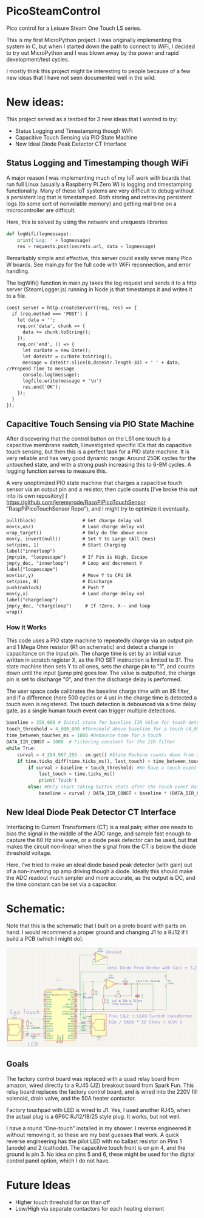﻿# PicoSteamControl
Pico control for a Leisure Steam One Touch LS series.

This is my first MicroPython project.  I was originally implementing this system in C, but when I started down the path to connect to WiFi, I decided to try out MicroPython and I was blown away by the power and rapid development/test cycles.

I mostly think this project might be interesting to people because of a few new ideas that I have not seen documented well in the wild:

# New ideas:

This project served as a testbed for 3 new ideas that I wanted to try:
- Status Logging and Timestamping though WiFi
- Capacitive Touch Sensing via PIO State Machine
- New Ideal Diode Peak Detector CT Interface

## Status Logging and Timestamping though WiFi

A major reason I was implementing much of my IoT work with boards that run full Linux (usually a Raspberry Pi Zero W) is logging and timestamping functionality.  Many of these IoT systems are very difficult to debug without a persistent log that is timestamped.  Both storing and retrieving persistent logs (to some sort of nonvolatile memory) and getting real time on a microcontroller are difficult.

Here, this is solved by using the network and urequests libraries:

```python
def logWifi(logmessage):
    print('Log: ' + logmessage)
    res = requests.post(secrets.url, data = logmessage)
```

Remarkably simple and effective, this server could easily serve many Pico W boards. See main.py for the full code with WiFi reconnection, and error handling.

The logWifi() function in main.py takes the log request and sends it to a http server (SteamLogger.js) running in Node.js that timestamps it and writes it to a file.

```node
const server = http.createServer((req, res) => {
  if (req.method === 'POST') {
    let data = '';
    req.on('data', chunk => {
      data += chunk.toString();
    });
    req.on('end', () => {
      let curDate = new Date();
      let dateStr = curDate.toString();
      message = dateStr.slice(0,dateStr.length-33) + ' ' + data; //Prepend Time to message
      console.log(message);
      logfile.write(message + '\n')
      res.end('OK');
    });
  }
});
```

## Capacitive Touch Sensing via PIO State Machine

After discovering that the control button on the LS1 one touch is a capacitive membrane switch, I investigated specific ICs that do capacitive touch sensing, but then this is a perfect task for a PIO state machine. It is very reliable and has very good dynamic range: Around 250K cycles for the untouched state, and with a strong push increasing this to 6-8M cycles.  A logging function serves to measure this. 

A very unoptimized PIO state machine that charges a capacitive touch sensor via an output pin and a resistor, then cycle counts
[I’ve broke this out into its own repository] ( https://github.com/jeremyrode/RaspPiPicoTouchSensor "RaspPiPicoTouchSensor Repo"), and I might try to optimize it eventually.

```
pull(block)                 # Get charge delay val     
mov(x,osr)                  # Load charge delay val    
wrap_target()               # Only do the above once   
mov(y, invert(null))        # Set Y to Large (All Ones)
set(pins, 1)                # Start Charging           
label("innerloop")                                     
jmp(pin, "loopescape")      # If Pin is High, Escape   
jmp(y_dec, "innerloop")     # Loop and decrement Y     
label("loopescape")                                    
mov(isr,y)                  # Move Y to CPU SR         
set(pins, 0)                # Discharge                
push(noblock)               # Push Y                   
mov(y,x)                    # Load charge delay val    
label("chargeloop")                                    
jmp(y_dec, "chargeloop")     # If !Zero, X-- and loop  
wrap()                                                 
```

### How it Works

This code uses a PIO state machine to repeatedly charge via an output pin and 1 Mega Ohm resistor (R1 on schematic) and detect a change in capacitance on the input pin.  The charge time is set by an initial value written in scratch register X, as the PIO SET instruction is limited to 31.  The state machine then sets Y to all ones, sets the charge pin to "1", and counts down until the input (jump pin) goes low.  The value is outputted, the charge pin is set to discharge "0", and then the discharge delay is performed.

The user space code calibrates the baseline charge time with an IIR filter, and if a difference (here 500 cycles or 4 us) in the charge time is detected a touch even is registered.  The touch detection is debounced via a time delay gate, as a single human touch event can trigger multiple detections.

```python
baseline = 350_000 # Inital state for baseline IIR Value for touch detection (350_000, connected, 4_000 bare PCB)
touch_threshold = 4_000_000 #Threshold above baseline for a touch (4_000_000, connected, 4_000 bare PCB)
time_between_touches_ms = 1000 #Debounce time for a touch
DATA_IIR_CONST = 1000  # Filtering constant for the IIR filter
while True:
    curval = 4_294_967_295 - sm.get() #State Machine counts down from 2^32
    if time.ticks_diff(time.ticks_ms(), last_touch) > time_between_touches_ms: #Not a multi-touch event
        if curval > baseline + touch_threshold: #We have a touch event
            last_touch = time.ticks_ms()
            print('Touch')
        else: #Only start taking button stats after the touch event has passed
            baseline = curval / DATA_IIR_CONST + baseline * (DATA_IIR_CONST - 1) / DATA_IIR_CONST #Take Baseline Stats
```

## New Ideal Diode Peak Detector CT Interface

Interfacing to Current Transformers (CT) is a real pain; either one needs to bias the signal in the middle of the ADC range, and sample fast enough to capture the 60 Hz sine wave, or a diode peak detector can be used, but that makes the circuit non-linear when the signal from the CT is below the diode threshold voltage.

Here, I’ve tried to make an ideal diode based peak detector (with gain) out of a non-inverting op amp driving though a diode.  Ideally this should make the ADC readout much simpler and more accurate, as the output is DC, and the time constant can be set via a capacitor.



# Schematic:

Note that this is the schematic that I built on a proto board with parts on hand.  I would recommend a proper ground and changing J1 to a RJ12 if I build a PCB (which I might do).

![Schematic](./PCB/protoschematic.png)

## Goals
The factory control board was replaced with a quad relay board from amazon, wired directly to a RJ45 (J2) breakout board from Spark Fun.  This relay board replaces the factory control board, and is wired into the 220V fill solenoid, drain valve, and the 50A heater contactor.

Factory touchpad with LED is wired to J1.  Yes, I used another RJ45, when the actual plug is a 6P6C RJ12/18/25 style plug.  It works, but not well.

I have a round “One-touch” installed in my shower.  I reverse engineered it without removing it, so these are my best guesses that work.  A quick reverse engineering has the pilot LED with no ballast resistor on Pins 1 (anode) and 2 (cathode).  The capacitive touch front is on pin 4, and the ground is pin 3.  No idea on pins 5 and 6, these might be used for the digital control panel option, which I do not have.

# Future Ideas
- Higher touch threshold for on than off
- Low/High via separate contactors for each heating element

